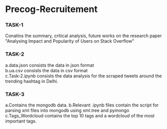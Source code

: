 # Precog-Recruitement

<h3>TASK-1 </h3> 
Conatins the summary, critical analysis, future works on the research paper "Analysing Impact and Popularity of Users on Stack Overflow" <br>

<h3>TASK-2 </h3> 
a.data.json consists the data in json format <br>
b.ua.csv consists the data in csv format <br>
c.Task-2.ipynb consists the data analysis for the scraped tweets around the trending hashtag in Delhi. <br>

<h3>TASK-3 </h3> 
a.Contains the mongodb data.
b.Relevant .ipynb files contain the script for parsing xml files into mongodb using xml.tree and pymongo
c.Tags_Wordcloud contains the top 10 tags and a wordcloud of the most important tags.
